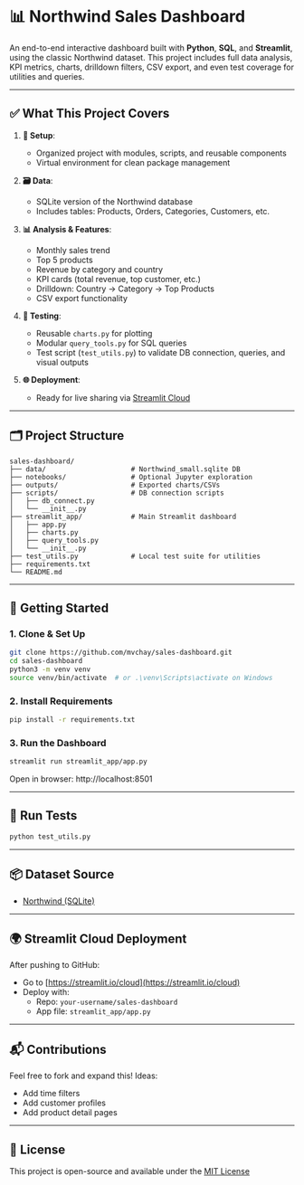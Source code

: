 # 📊 Northwind Sales Dashboard

An end-to-end interactive dashboard built with **Python**, **SQL**, and **Streamlit**, using the classic Northwind dataset. This project includes full data analysis, KPI metrics, charts, drilldown filters, CSV export, and even test coverage for utilities and queries.

---

## ✅ What This Project Covers

1. **🔧 Setup**:
   - Organized project with modules, scripts, and reusable components
   - Virtual environment for clean package management

2. **🗃️ Data**:
   - SQLite version of the Northwind database
   - Includes tables: Products, Orders, Categories, Customers, etc.

3. **📊 Analysis & Features**:
   - Monthly sales trend
   - Top 5 products
   - Revenue by category and country
   - KPI cards (total revenue, top customer, etc.)
   - Drilldown: Country → Category → Top Products
   - CSV export functionality

4. **🧪 Testing**:
   - Reusable `charts.py` for plotting
   - Modular `query_tools.py` for SQL queries
   - Test script (`test_utils.py`) to validate DB connection, queries, and visual outputs

5. **🌐 Deployment**:
   - Ready for live sharing via [Streamlit Cloud](https://streamlit.io/cloud)

---

## 🗂️ Project Structure

```
sales-dashboard/
├── data/                     # Northwind_small.sqlite DB
├── notebooks/                # Optional Jupyter exploration
├── outputs/                  # Exported charts/CSVs
├── scripts/                  # DB connection scripts
│   ├── db_connect.py
│   └── __init__.py
├── streamlit_app/            # Main Streamlit dashboard
│   ├── app.py
│   ├── charts.py
│   ├── query_tools.py
│   └── __init__.py
├── test_utils.py             # Local test suite for utilities
├── requirements.txt
└── README.md
```

---

## 🚀 Getting Started

### 1. Clone & Set Up

```bash
git clone https://github.com/mvchay/sales-dashboard.git
cd sales-dashboard
python3 -m venv venv
source venv/bin/activate  # or .\venv\Scripts\activate on Windows
```

### 2. Install Requirements

```bash
pip install -r requirements.txt
```

### 3. Run the Dashboard

```bash
streamlit run streamlit_app/app.py
```

Open in browser: http://localhost:8501

---

## 🧪 Run Tests

```bash
python test_utils.py
```

---

## 📦 Dataset Source

- [Northwind (SQLite)](https://github.com/jpwhite3/northwind-SQLite3)

---

## 🌍 Streamlit Cloud Deployment

After pushing to GitHub:
- Go to [https://streamlit.io/cloud](https://streamlit.io/cloud)
- Deploy with:
  - Repo: `your-username/sales-dashboard`
  - App file: `streamlit_app/app.py`

---

## 📬 Contributions

Feel free to fork and expand this! Ideas:
- Add time filters
- Add customer profiles
- Add product detail pages

---

## 📄 License

This project is open-source and available under the [MIT License](LICENSE)

